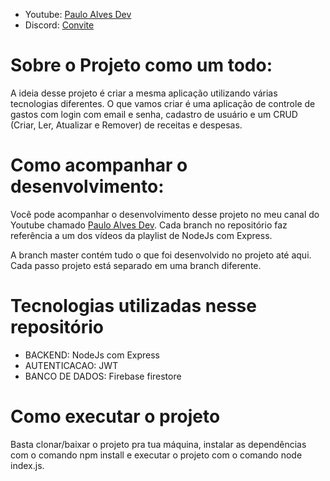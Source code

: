 * Youtube: <a href="https://www.youtube.com/channel/UCtTfS4ffNNNhGoXzAdklwtQ" target="_blank">Paulo Alves Dev</a>
* Discord: <a href="https://discord.gg/yy2kFbgg2J">Convite</a>

# Sobre o Projeto como um todo:

A ideia desse projeto é criar a mesma aplicação utilizando várias tecnologias diferentes. O que vamos criar é uma aplicação de controle de gastos com login com email e senha, cadastro de usuário e um CRUD (Criar, Ler, Atualizar e Remover) de receitas e despesas.

# Como acompanhar o desenvolvimento:

Você pode acompanhar o desenvolvimento desse projeto no meu canal do Youtube chamado <a href="https://www.youtube.com/channel/UCtTfS4ffNNNhGoXzAdklwtQ" target="_blank">Paulo Alves Dev</a>. Cada branch no repositório faz referência a um dos vídeos da playlist de NodeJs com Express.

A branch master contém tudo o que foi desenvolvido no projeto até aqui. Cada passo projeto está separado em uma branch diferente.

# Tecnologias utilizadas nesse repositório

* BACKEND: NodeJs com Express
* AUTENTICACAO: JWT
* BANCO DE DADOS: Firebase firestore

# Como executar o projeto

Basta clonar/baixar o projeto pra tua máquina, instalar as dependências com o comando npm install e executar o projeto com o comando node index.js.